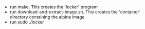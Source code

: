- run make. This creates the 'locker' program
- run download-and-extract-image.sh. This creates the 'container' directory containing the alpine image
- run sudo ./locker
